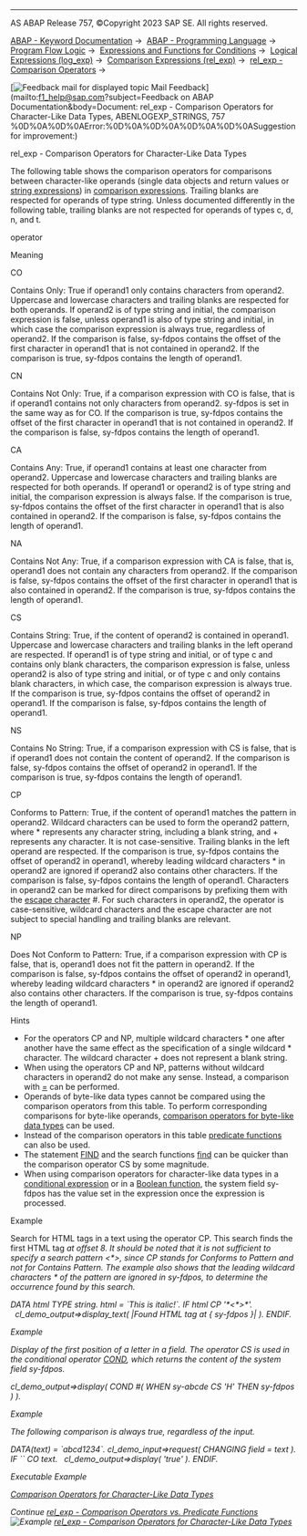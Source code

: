   

* * *

AS ABAP Release 757, ©Copyright 2023 SAP SE. All rights reserved.

[ABAP - Keyword Documentation](https://help.sap.com/doc/abapdocu_757_index_htm/7.57/en-US/abenabap.htm) →  [ABAP - Programming Language](https://help.sap.com/doc/abapdocu_757_index_htm/7.57/en-US/abenabap_reference.htm) →  [Program Flow Logic](https://help.sap.com/doc/abapdocu_757_index_htm/7.57/en-US/abenabap_flow_logic.htm) →  [Expressions and Functions for Conditions](https://help.sap.com/doc/abapdocu_757_index_htm/7.57/en-US/abenlogical_expr_func.htm) →  [Logical Expressions (log\_exp)](https://help.sap.com/doc/abapdocu_757_index_htm/7.57/en-US/abenlogexp.htm) →  [Comparison Expressions (rel\_exp)](https://help.sap.com/doc/abapdocu_757_index_htm/7.57/en-US/abenlogexp_comp.htm) →  [rel\_exp - Comparison Operators](https://help.sap.com/doc/abapdocu_757_index_htm/7.57/en-US/abenlogexp_op.htm) → 

 [![](Mail.gif?object=Mail.gif&sap-language=EN "Feedback mail for displayed topic") Mail Feedback](mailto:f1_help@sap.com?subject=Feedback on ABAP Documentation&body=Document: rel_exp - Comparison Operators for Character-Like Data Types, ABENLOGEXP_STRINGS, 757
%0D%0A%0D%0AError:%0D%0A%0D%0A%0D%0A%0D%0ASuggestion for improvement:)

rel\_exp - Comparison Operators for Character-Like Data Types

The following table shows the comparison operators for comparisons between character-like operands (single data objects and return values or [string expressions](https://help.sap.com/doc/abapdocu_757_index_htm/7.57/en-US/abenstring_expression_glosry.htm "Glossary Entry")) in [comparison expressions](https://help.sap.com/doc/abapdocu_757_index_htm/7.57/en-US/abencomparison_expression_glosry.htm "Glossary Entry"). Trailing blanks are respected for operands of type string. Unless documented differently in the following table, trailing blanks are not respected for operands of types c, d, n, and t.

operator

Meaning

CO

Contains Only: True if operand1 only contains characters from operand2. Uppercase and lowercase characters and trailing blanks are respected for both operands. If operand2 is of type string and initial, the comparison expression is false, unless operand1 is also of type string and initial, in which case the comparison expression is always true, regardless of operand2. If the comparison is false, sy-fdpos contains the offset of the first character in operand1 that is not contained in operand2. If the comparison is true, sy-fdpos contains the length of operand1.

CN

Contains Not Only: True, if a comparison expression with CO is false, that is if operand1 contains not only characters from operand2. sy-fdpos is set in the same way as for CO. If the comparison is true, sy-fdpos contains the offset of the first character in operand1 that is not contained in operand2. If the comparison is false, sy-fdpos contains the length of operand1.

CA

Contains Any: True, if operand1 contains at least one character from operand2. Uppercase and lowercase characters and trailing blanks are respected for both operands. If operand1 or operand2 is of type string and initial, the comparison expression is always false. If the comparison is true, sy-fdpos contains the offset of the first character in operand1 that is also contained in operand2. If the comparison is false, sy-fdpos contains the length of operand1.

NA

Contains Not Any: True, if a comparison expression with CA is false, that is, operand1 does not contain any characters from operand2. If the comparison is false, sy-fdpos contains the offset of the first character in operand1 that is also contained in operand2. If the comparison is true, sy-fdpos contains the length of operand1.

CS

Contains String: True, if the content of operand2 is contained in operand1. Uppercase and lowercase characters and trailing blanks in the left operand are respected. If operand1 is of type string and initial, or of type c and contains only blank characters, the comparison expression is false, unless operand2 is also of type string and initial, or of type c and only contains blank characters, in which case, the comparison expression is always true. If the comparison is true, sy-fdpos contains the offset of operand2 in operand1. If the comparison is false, sy-fdpos contains the length of operand1.

NS

Contains No String: True, if a comparison expression with CS is false, that is if operand1 does not contain the content of operand2. If the comparison is false, sy-fdpos contains the offset of operand2 in operand1. If the comparison is true, sy-fdpos contains the length of operand1.

CP

Conforms to Pattern: True, if the content of operand1 matches the pattern in operand2. Wildcard characters can be used to form the operand2 pattern, where \* represents any character string, including a blank string, and + represents any character. It is not case-sensitive. Trailing blanks in the left operand are respected. If the comparison is true, sy-fdpos contains the offset of operand2 in operand1, whereby leading wildcard characters \* in operand2 are ignored if operand2 also contains other characters. If the comparison is false, sy-fdpos contains the length of operand1. Characters in operand2 can be marked for direct comparisons by prefixing them with the [escape character](https://help.sap.com/doc/abapdocu_757_index_htm/7.57/en-US/abenescape_character_glosry.htm "Glossary Entry") #. For such characters in operand2, the operator is case-sensitive, wildcard characters and the escape character are not subject to special handling and trailing blanks are relevant.

NP

Does Not Conform to Pattern: True, if a comparison expression with CP is false, that is, operand1 does not fit the pattern in operand2. If the comparison is false, sy-fdpos contains the offset of operand2 in operand1, whereby leading wildcard characters \* in operand2 are ignored if operand2 also contains other characters. If the comparison is true, sy-fdpos contains the length of operand1.

Hints

-   For the operators CP and NP, multiple wildcard characters \* one after another have the same effect as the specification of a single wildcard \* character. The wildcard character + does not represent a blank string.
-   When using the operators CP and NP, patterns without wildcard characters in operand2 do not make any sense. Instead, a comparison with [\=](https://help.sap.com/doc/abapdocu_757_index_htm/7.57/en-US/abenlogexp_any_operand.htm) can be performed.
-   Operands of byte-like data types cannot be compared using the comparison operators from this table. To perform corresponding comparisons for byte-like operands, [comparison operators for byte-like data types](https://help.sap.com/doc/abapdocu_757_index_htm/7.57/en-US/abenlogexp_bytes.htm) can be used.
-   Instead of the comparison operators in this table [predicate functions](https://help.sap.com/doc/abapdocu_757_index_htm/7.57/en-US/abenchar_comp_op_vs_funct.htm) can also be used.
-   The statement [FIND](https://help.sap.com/doc/abapdocu_757_index_htm/7.57/en-US/abapfind.htm) and the search functions [find](https://help.sap.com/doc/abapdocu_757_index_htm/7.57/en-US/abensearch_functions.htm) can be quicker than the comparison operator CS by some magnitude.
-   When using comparison operators for character-like data types in a [conditional expression](https://help.sap.com/doc/abapdocu_757_index_htm/7.57/en-US/abenconditional_expression_glosry.htm "Glossary Entry") or in a [Boolean function](https://help.sap.com/doc/abapdocu_757_index_htm/7.57/en-US/abenboole_function_glosry.htm "Glossary Entry"), the system field sy-fdpos has the value set in the expression once the expression is processed.

Example

Search for HTML tags in a text using the operator CP. This search finds the first HTML tag <i> at offset 8. It should be noted that it is not sufficient to specify a search pattern <\*>, since CP stands for Conforms to Pattern and not for Contains Pattern. The example also shows that the leading wildcard characters \* of the pattern are ignored in sy-fdpos, to determine the occurrence found by this search.

DATA html TYPE string.
html = \`This is <i>italic</i>!\`.
IF html CP '\*<\*>\*'.
  cl\_demo\_output=>display\_text( |Found HTML tag at { sy-fdpos }| ).
ENDIF.

Example

Display of the first position of a letter in a field. The operator CS is used in the conditional operator [COND](https://help.sap.com/doc/abapdocu_757_index_htm/7.57/en-US/abenconditional_expression_cond.htm), which returns the content of the system field sy-fdpos.

cl\_demo\_output=>display( COND #( WHEN sy-abcde CS 'H' THEN sy-fdpos ) ).

Example

The following comparison is always true, regardless of the input.

DATA(text) = \`abcd1234\`.
cl\_demo\_input=>request( CHANGING field = text ).
IF \`\` CO text.
  cl\_demo\_output=>display( 'true' ).
ENDIF.

Executable Example

[Comparison Operators for Character-Like Data Types](https://help.sap.com/doc/abapdocu_757_index_htm/7.57/en-US/abencharacter_comparisons_abexa.htm)

Continue
[rel\_exp - Comparison Operators vs. Predicate Functions](https://help.sap.com/doc/abapdocu_757_index_htm/7.57/en-US/abenchar_comp_op_vs_funct.htm)
![Example](exa.gif "Example") [rel\_exp - Comparison Operators for Character-Like Data Types](https://help.sap.com/doc/abapdocu_757_index_htm/7.57/en-US/abencharacter_comparisons_abexa.htm)